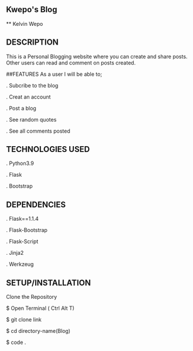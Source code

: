 ## Kwepo's Blog
** Kelvin Wepo
## DESCRIPTION
This is a Personal Blogging website where you can create and share posts. Other users can read and comment on posts created.

 ##FEATURES
As a user I will be able to;

. Subcribe to the blog

. Creat an account

. Post a blog

. See random quotes

. See all comments posted

## TECHNOLOGIES USED
. Python3.9

. Flask

. Bootstrap

## DEPENDENCIES
. Flask==1.1.4

. Flask-Bootstrap

. Flask-Script

. Jinja2

. Werkzeug

## SETUP/INSTALLATION
Clone the Repository

$ Open Terminal ( Ctrl Alt T)

$ git clone link

$ cd directory-name(Blog)

$ code .
